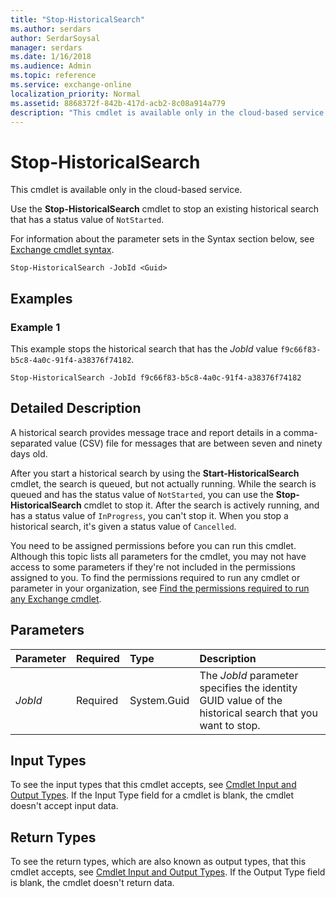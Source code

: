 ```yaml
---
title: "Stop-HistoricalSearch"
ms.author: serdars
author: SerdarSoysal
manager: serdars
ms.date: 1/16/2018
ms.audience: Admin
ms.topic: reference
ms.service: exchange-online
localization_priority: Normal
ms.assetid: 8868372f-842b-417d-acb2-8c08a914a779
description: "This cmdlet is available only in the cloud-based service."
---
```


# Stop-HistoricalSearch

This cmdlet is available only in the cloud-based service. 
  
Use the **Stop-HistoricalSearch** cmdlet to stop an existing historical search that has a status value of `NotStarted`.
  
For information about the parameter sets in the Syntax section below, see [Exchange cmdlet syntax](https://technet.microsoft.com/library/bb123552.aspx). 
  
```
Stop-HistoricalSearch -JobId <Guid>

```

## Examples
<a name="Examples"> </a>

### Example 1

This example stops the historical search that has the  _JobId_ value `f9c66f83-b5c8-4a0c-91f4-a38376f74182`.
  
```
Stop-HistoricalSearch -JobId f9c66f83-b5c8-4a0c-91f4-a38376f74182
```

## Detailed Description
<a name="DetailedDescription"> </a>

A historical search provides message trace and report details in a comma-separated value (CSV) file for messages that are between seven and ninety days old.
  
After you start a historical search by using the **Start-HistoricalSearch** cmdlet, the search is queued, but not actually running. While the search is queued and has the status value of `NotStarted`, you can use the **Stop-HistoricalSearch** cmdlet to stop it. After the search is actively running, and has a status value of `InProgress`, you can't stop it. When you stop a historical search, it's given a status value of  `Cancelled`.
  
You need to be assigned permissions before you can run this cmdlet. Although this topic lists all parameters for the cmdlet, you may not have access to some parameters if they're not included in the permissions assigned to you. To find the permissions required to run any cmdlet or parameter in your organization, see [Find the permissions required to run any Exchange cmdlet](https://technet.microsoft.com/library/mt432940.aspx).
  
## Parameters
<a name="DetailedDescription"> </a>

|**Parameter**|**Required**|**Type**|**Description**|
|:-----|:-----|:-----|:-----|
| _JobId_ <br/> |Required  <br/> |System.Guid  <br/> |The  _JobId_ parameter specifies the identity GUID value of the historical search that you want to stop. <br/> |
   
## Input Types
<a name="InputTypes"> </a>

To see the input types that this cmdlet accepts, see [Cmdlet Input and Output Types](http://go.microsoft.com/fwlink/p/?linkId=616387). If the Input Type field for a cmdlet is blank, the cmdlet doesn't accept input data. 
  
## Return Types
<a name="ReturnTypes"> </a>

To see the return types, which are also known as output types, that this cmdlet accepts, see [Cmdlet Input and Output Types](http://go.microsoft.com/fwlink/p/?linkId=616387). If the Output Type field is blank, the cmdlet doesn't return data. 
  

